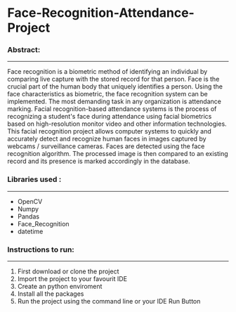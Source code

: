 # Face-Recognition-Attendance-Project

### Abstract:
----
  Face recognition is a biometric method of identifying an individual by comparing live capture with the stored record for that person. Face is the crucial part of the human body that uniquely identifies a person. Using the face characteristics as biometric, the face recognition system can be implemented. The most demanding task in any organization is attendance marking.
  Facial recognition-based attendance systems is the process of recognizing a student's face during attendance using facial biometrics based on high-resolution monitor video and other information technologies. This facial recognition project allows computer systems to quickly and accurately detect and recognize human faces in images captured by webcams / surveillance cameras. Faces are detected using the face recognition algorithm. The processed image is then compared to an existing record and its presence is marked accordingly in the database. 

### Libraries used :
------------
- OpenCV 
- Numpy
- Pandas
- Face_Recognition
- datetime

### Instructions to run:
------
1. First download or clone the project
2. Import the project to your favourit IDE
3. Create an python enviroment
4. Install all the packages
5. Run the project using the command line or your IDE Run Button
